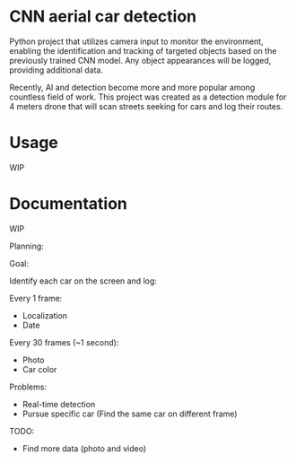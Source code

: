 # CNN aerial car detection

Python project that utilizes camera input to monitor the environment, enabling
the identification and tracking of targeted objects based on the previously trained
CNN model. Any object appearances will be logged, providing additional data.

Recently, AI and detection become more and more popular among countless field of work. 
This project was created as a detection module for 4 meters drone that will scan 
streets seeking for cars and log their routes.

# Usage

WIP

# Documentation

WIP















Planning:



Goal:

Identify each car on the screen and log:

Every 1 frame:
 - Localization
 - Date

Every 30 frames (~1 second):
 - Photo
 - Car color

Problems:
 - Real-time detection
 - Pursue specific car (Find the same car on different frame)

TODO:
 - Find more data (photo and video)

